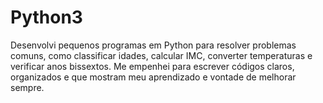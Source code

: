 # Python3

Desenvolvi pequenos programas em Python para resolver problemas comuns, como classificar idades, calcular IMC, converter temperaturas e verificar anos bissextos. Me empenhei para escrever códigos claros, organizados e que mostram meu aprendizado e vontade de melhorar sempre.

